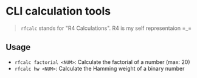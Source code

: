 # CLI calculation tools

> `rfcalc` stands for "R4 Calculations". R4 is my self representaion =_=

## Usage

- `rfcalc factorial <NUM>`: Calculate the factorial of a number (max: 20)
- `rfcalc hw <NUM>`: Calculate the Hamming weight of a binary number